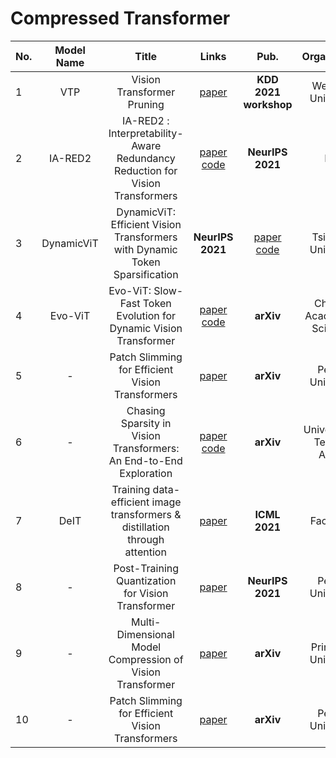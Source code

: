 # Compressed Transformer

|No.  |Model Name |Title |Links |Pub. | Organization| Release Time |
|-----|:-----:|:-----:|:-----:|:--------:|:---:|:-------:|
|1| VTP |Vision Transformer Pruning |[paper](https://arxiv.org/pdf/2104.08500.pdf) |__KDD 2021 workshop__|Westlake University|14 Aug 2021|
|2| IA-RED2 | IA-RED2 : Interpretability-Aware Redundancy Reduction for Vision Transformers | [paper](https://proceedings.neurips.cc/paper/2021/hash/d072677d210ac4c03ba046120f0802ec-Abstract.html) [code](http://people.csail.mit.edu/bpan/ia-red/) | __NeurIPS 2021__ | MIT| 23 Jun 2021|
|3| DynamicViT| DynamicViT: Efficient Vision Transformers with Dynamic Token Sparsification | __NeurIPS 2021__| [paper](https://arxiv.org/pdf/2106.02034.pdf) [code](https://github.com/raoyongming/DynamicViT) |  Tsinghua University| 26 Oct 2021|
|4|  Evo-ViT| Evo-ViT: Slow-Fast Token Evolution for Dynamic Vision Transformer| [paper](https://arxiv.org/pdf/2108.01390.pdf) [code](https://github.com/YifanXu74/Evo-ViT)|__arXiv__|Chinese Academy of Sciences |6 Dec 2021|
|5| - |Patch Slimming for Efficient Vision Transformers| [paper](https://arxiv.org/pdf/2106.02852.pdf) |__arXiv__| Peking University|5 Jun 2021|
|6|-| Chasing Sparsity in Vision Transformers: An End-to-End Exploration| [paper](https://arxiv.org/pdf/2106.04533.pdf) [code](https://github.com/VITA-Group/SViTE) | __arXiv__| University of Texas at Austin| 22 Oct 2021|
|7|DeIT| Training data-efficient image transformers & distillation through attention | [paper](https://arxiv.org/pdf/2012.12877.pdf) | __ICML 2021__|Facebook | 15 Jan 2021|
|8| -|Post-Training Quantization for Vision Transformer| [paper](https://arxiv.org/abs/2106.14156) | __NeurIPS 2021__| Peking University| 27 Jun 2021|
|9| -| Multi-Dimensional Model Compression of Vision Transformer | [paper](https://arxiv.org/pdf/2201.00043.pdf) | __arXiv__| Princeton University |31 Dec 2021|
|10|-| Patch Slimming for Efficient Vision Transformers|[paper](https://arxiv.org/pdf/2106.02852.pdf) | __arXiv__ |Peking University|5 Jun 2021|
